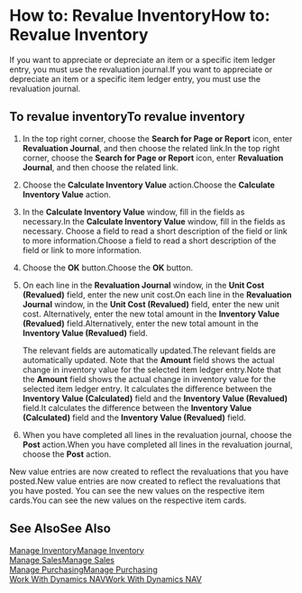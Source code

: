 <properties
                pageTitle="How to: Revalue Inventory| Dynamics NAV"
                description="Describes how to appreciate or depreciate the value of one or more items in inventory by posting their current, calculated value."
                services="project-madeira"
                documentationCenter=""
                authors="SorenGP"
/>
<tags
    ms.service="project-madeira"
    ms.topic="article"
    ms.devlang="na"
    ms.tgt_pltfrm="na"
    ms.workload="na"
    ms.date="11/07/2016"
    ms.author="SorenGP" />


# <a name="how-to-revalue-inventory"></a><span data-ttu-id="d4124-103">How to: Revalue Inventory</span><span class="sxs-lookup"><span data-stu-id="d4124-103">How to: Revalue Inventory</span></span>   
<span data-ttu-id="d4124-104">If you want to appreciate or depreciate an item or a specific item ledger entry, you must use the revaluation journal.</span><span class="sxs-lookup"><span data-stu-id="d4124-104">If you want to appreciate or depreciate an item or a specific item ledger entry, you must use the revaluation journal.</span></span>

## <a name="to-revalue-inventory"></a><span data-ttu-id="d4124-105">To revalue inventory</span><span class="sxs-lookup"><span data-stu-id="d4124-105">To revalue inventory</span></span>
1. <span data-ttu-id="d4124-106">In the top right corner, choose the **Search for Page or Report** icon, enter **Revaluation Journal**, and then choose the related link.</span><span class="sxs-lookup"><span data-stu-id="d4124-106">In the top right corner, choose the **Search for Page or Report** icon, enter **Revaluation Journal**, and then choose the related link.</span></span>
2. <span data-ttu-id="d4124-107">Choose the **Calculate Inventory Value** action.</span><span class="sxs-lookup"><span data-stu-id="d4124-107">Choose the **Calculate Inventory Value** action.</span></span>
3. <span data-ttu-id="d4124-108">In the **Calculate Inventory Value** window, fill in the fields as necessary.</span><span class="sxs-lookup"><span data-stu-id="d4124-108">In the **Calculate Inventory Value** window, fill in the fields as necessary.</span></span> <span data-ttu-id="d4124-109">Choose a field to read a short description of the field or link to more information.</span><span class="sxs-lookup"><span data-stu-id="d4124-109">Choose a field to read a short description of the field or link to more information.</span></span>
4. <span data-ttu-id="d4124-110">Choose the **OK** button.</span><span class="sxs-lookup"><span data-stu-id="d4124-110">Choose the **OK** button.</span></span>
5. <span data-ttu-id="d4124-111">On each line in the **Revaluation Journal** window, in the **Unit Cost (Revalued)** field, enter the new unit cost.</span><span class="sxs-lookup"><span data-stu-id="d4124-111">On each line in the **Revaluation Journal** window, in the **Unit Cost (Revalued)** field, enter the new unit cost.</span></span> <span data-ttu-id="d4124-112">Alternatively, enter the new total amount in the **Inventory Value (Revalued)** field.</span><span class="sxs-lookup"><span data-stu-id="d4124-112">Alternatively, enter the new total amount in the **Inventory Value (Revalued)** field.</span></span>

    <span data-ttu-id="d4124-113">The relevant fields are automatically updated.</span><span class="sxs-lookup"><span data-stu-id="d4124-113">The relevant fields are automatically updated.</span></span> <span data-ttu-id="d4124-114">Note that the **Amount** field shows the actual change in inventory value for the selected item ledger entry.</span><span class="sxs-lookup"><span data-stu-id="d4124-114">Note that the **Amount** field shows the actual change in inventory value for the selected item ledger entry.</span></span> <span data-ttu-id="d4124-115">It calculates the difference between the **Inventory Value (Calculated)** field and the **Inventory Value (Revalued)** field.</span><span class="sxs-lookup"><span data-stu-id="d4124-115">It calculates the difference between the **Inventory Value (Calculated)** field and the **Inventory Value (Revalued)** field.</span></span>

6. <span data-ttu-id="d4124-116">When you have completed all lines in the revaluation journal, choose the **Post** action.</span><span class="sxs-lookup"><span data-stu-id="d4124-116">When you have completed all lines in the revaluation journal, choose the **Post** action.</span></span>

<span data-ttu-id="d4124-117">New value entries are now created to reflect the revaluations that you have posted.</span><span class="sxs-lookup"><span data-stu-id="d4124-117">New value entries are now created to reflect the revaluations that you have posted.</span></span> <span data-ttu-id="d4124-118">You can see the new values on the respective item cards.</span><span class="sxs-lookup"><span data-stu-id="d4124-118">You can see the new values on the respective item cards.</span></span>

## <a name="see-also"></a><span data-ttu-id="d4124-119">See Also</span><span class="sxs-lookup"><span data-stu-id="d4124-119">See Also</span></span>
[<span data-ttu-id="d4124-120">Manage Inventory</span><span class="sxs-lookup"><span data-stu-id="d4124-120">Manage Inventory</span></span>](inventory-manage-inventory.md)  
[<span data-ttu-id="d4124-121">Manage Sales</span><span class="sxs-lookup"><span data-stu-id="d4124-121">Manage Sales</span></span>](sales-manage-sales.md)  
[<span data-ttu-id="d4124-122">Manage Purchasing</span><span class="sxs-lookup"><span data-stu-id="d4124-122">Manage Purchasing</span></span>](purchasing-manage-purchasing.md)  
[<span data-ttu-id="d4124-123">Work With Dynamics NAV</span><span class="sxs-lookup"><span data-stu-id="d4124-123">Work With Dynamics NAV</span></span>](ui-work-product.md)

